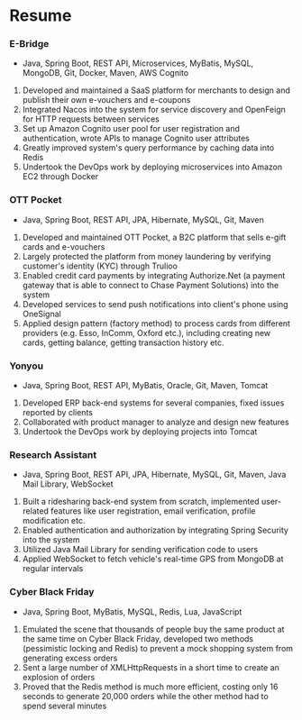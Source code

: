 # Resume

### E-Bridge

* Java, Spring Boot, REST API, Microservices, MyBatis, MySQL, MongoDB, Git, Docker, Maven, AWS Cognito

1. Developed and maintained a SaaS platform for merchants to design and publish their own e-vouchers and e-coupons
2. Integrated Nacos into the system for service discovery and OpenFeign for HTTP requests between services
3. Set up Amazon Cognito user pool for user registration and authentication, wrote APIs to manage Cognito user attributes
4. Greatly improved system's query performance by caching data into Redis
5. Undertook the DevOps work by deploying microservices into Amazon EC2 through Docker

### OTT Pocket

* Java, Spring Boot, REST API, JPA, Hibernate, MySQL, Git, Maven

1. Developed and maintained OTT Pocket, a B2C platform that sells e-gift cards and e-vouchers
2. Largely protected the platform from money laundering by verifying customer's identity (KYC) through Trulioo
3. Enabled credit card payments by integrating Authorize.Net (a payment gateway that is able to connect to Chase Payment Solutions) into the system
4. Developed services to send push notifications into client's phone using OneSignal
5. Applied design pattern (factory method) to process cards from different providers (e.g. Esso, InComm, Oxford etc.), including creating new cards, getting balance, getting transaction history etc.

### Yonyou

* Java, Spring Boot, REST API, MyBatis, Oracle, Git, Maven, Tomcat

1. Developed ERP back-end systems for several companies, fixed issues reported by clients
2. Collaborated with product manager to analyze and design new features
3. Undertook the DevOps work by deploying projects into Tomcat

### Research Assistant

* Java, Spring Boot, REST API, JPA, Hibernate, MySQL, Git, Maven, Java Mail Library, WebSocket

1. Built a ridesharing back-end system from scratch, implemented user-related features like user registration, email verification, profile modification etc. 
2. Enabled authentication and authorization by integrating Spring Security into the system
3. Utilized Java Mail Library for sending verification code to users
4. Applied WebSocket to fetch vehicle's real-time GPS from MongoDB at regular intervals

### Cyber Black Friday

* Java, Spring Boot, MyBatis, MySQL, Redis, Lua, JavaScript

1. Emulated the scene that thousands of people buy the same product at the same time on Cyber Black Friday, developed two methods (pessimistic locking and Redis) to prevent a mock shopping system from generating excess orders
2. Sent a large number of XMLHttpRequests in a short time to create an explosion of orders
3. Proved that the Redis method is much more efficient, costing only 16 seconds to generate 20,000 orders while the other method had to spend several minutes
